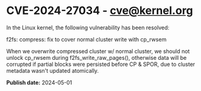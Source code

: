 # CVE-2024-27034 - cve@kernel.org

In the Linux kernel, the following vulnerability has been resolved:

f2fs: compress: fix to cover normal cluster write with cp_rwsem

When we overwrite compressed cluster w/ normal cluster, we should
not unlock cp_rwsem during f2fs_write_raw_pages(), otherwise data
will be corrupted if partial blocks were persisted before CP & SPOR,
due to cluster metadata wasn't updated atomically.

**Publish date:** 2024-05-01
